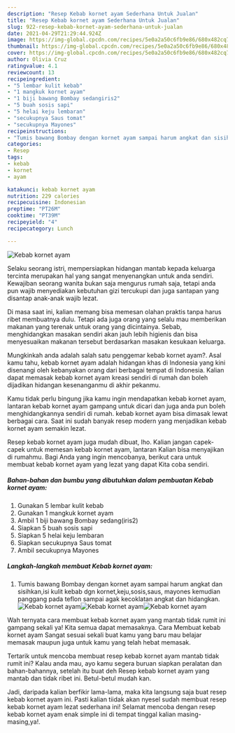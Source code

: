 ```yaml
---
description: "Resep Kebab kornet ayam Sederhana Untuk Jualan"
title: "Resep Kebab kornet ayam Sederhana Untuk Jualan"
slug: 922-resep-kebab-kornet-ayam-sederhana-untuk-jualan
date: 2021-04-29T21:29:44.924Z
image: https://img-global.cpcdn.com/recipes/5e0a2a50c6fb9e86/680x482cq70/kebab-kornet-ayam-foto-resep-utama.jpg
thumbnail: https://img-global.cpcdn.com/recipes/5e0a2a50c6fb9e86/680x482cq70/kebab-kornet-ayam-foto-resep-utama.jpg
cover: https://img-global.cpcdn.com/recipes/5e0a2a50c6fb9e86/680x482cq70/kebab-kornet-ayam-foto-resep-utama.jpg
author: Olivia Cruz
ratingvalue: 4.1
reviewcount: 13
recipeingredient:
- "5 lembar kulit kebab"
- "1 mangkuk kornet ayam"
- "1 biji bawang Bombay sedangiris2"
- "5 buah sosis sapi"
- "5 helai keju lembaran"
- "secukupnya Saus tomat"
- "secukupnya Mayones"
recipeinstructions:
- "Tumis bawang Bombay dengan kornet ayam sampai harum angkat dan sisihkan,isi kulit kebab dgn kornet,keju,sosis,saus, mayones kemudian panggang pada teflon sampai agak kecoklatan angkat dan hidangkan."
categories:
- Resep
tags:
- kebab
- kornet
- ayam

katakunci: kebab kornet ayam 
nutrition: 229 calories
recipecuisine: Indonesian
preptime: "PT26M"
cooktime: "PT39M"
recipeyield: "4"
recipecategory: Lunch

---
```



![Kebab kornet ayam](https://img-global.cpcdn.com/recipes/5e0a2a50c6fb9e86/680x482cq70/kebab-kornet-ayam-foto-resep-utama.jpg)

Selaku seorang istri, mempersiapkan hidangan mantab kepada keluarga tercinta merupakan hal yang sangat menyenangkan untuk anda sendiri. Kewajiban seorang  wanita bukan saja mengurus rumah saja, tetapi anda pun wajib menyediakan kebutuhan gizi tercukupi dan juga santapan yang disantap anak-anak wajib lezat.

Di masa  saat ini, kalian memang bisa memesan olahan praktis tanpa harus ribet membuatnya dulu. Tetapi ada juga orang yang selalu mau memberikan makanan yang terenak untuk orang yang dicintainya. Sebab, menghidangkan masakan sendiri akan jauh lebih higienis dan bisa menyesuaikan makanan tersebut berdasarkan masakan kesukaan keluarga. 



Mungkinkah anda adalah salah satu penggemar kebab kornet ayam?. Asal kamu tahu, kebab kornet ayam adalah hidangan khas di Indonesia yang kini disenangi oleh kebanyakan orang dari berbagai tempat di Indonesia. Kalian dapat memasak kebab kornet ayam kreasi sendiri di rumah dan boleh dijadikan hidangan kesenanganmu di akhir pekanmu.

Kamu tidak perlu bingung jika kamu ingin mendapatkan kebab kornet ayam, lantaran kebab kornet ayam gampang untuk dicari dan juga anda pun boleh menghidangkannya sendiri di rumah. kebab kornet ayam bisa dimasak lewat berbagai cara. Saat ini sudah banyak resep modern yang menjadikan kebab kornet ayam semakin lezat.

Resep kebab kornet ayam juga mudah dibuat, lho. Kalian jangan capek-capek untuk memesan kebab kornet ayam, lantaran Kalian bisa menyajikan di rumahmu. Bagi Anda yang ingin mencobanya, berikut cara untuk membuat kebab kornet ayam yang lezat yang dapat Kita coba sendiri.

<!--inarticleads1-->

##### Bahan-bahan dan bumbu yang dibutuhkan dalam pembuatan Kebab kornet ayam:

1. Gunakan 5 lembar kulit kebab
1. Gunakan 1 mangkuk kornet ayam
1. Ambil 1 biji bawang Bombay sedang(iris2)
1. Siapkan 5 buah sosis sapi
1. Siapkan 5 helai keju lembaran
1. Siapkan secukupnya Saus tomat
1. Ambil secukupnya Mayones




<!--inarticleads2-->

##### Langkah-langkah membuat Kebab kornet ayam:

1. Tumis bawang Bombay dengan kornet ayam sampai harum angkat dan sisihkan,isi kulit kebab dgn kornet,keju,sosis,saus, mayones kemudian panggang pada teflon sampai agak kecoklatan angkat dan hidangkan.
<img src="https://img-global.cpcdn.com/steps/c3218ef610d4fd85/160x128cq70/kebab-kornet-ayam-langkah-memasak-1-foto.jpg" alt="Kebab kornet ayam"><img src="https://img-global.cpcdn.com/steps/cea85d06aa0b0abe/160x128cq70/kebab-kornet-ayam-langkah-memasak-1-foto.jpg" alt="Kebab kornet ayam"><img src="https://img-global.cpcdn.com/steps/531cb4dff2c7e2b8/160x128cq70/kebab-kornet-ayam-langkah-memasak-1-foto.jpg" alt="Kebab kornet ayam">



Wah ternyata cara membuat kebab kornet ayam yang mantab tidak rumit ini gampang sekali ya! Kita semua dapat memasaknya. Cara Membuat kebab kornet ayam Sangat sesuai sekali buat kamu yang baru mau belajar memasak maupun juga untuk kamu yang telah hebat memasak.

Tertarik untuk mencoba membuat resep kebab kornet ayam mantab tidak rumit ini? Kalau anda mau, ayo kamu segera buruan siapkan peralatan dan bahan-bahannya, setelah itu buat deh Resep kebab kornet ayam yang mantab dan tidak ribet ini. Betul-betul mudah kan. 

Jadi, daripada kalian berfikir lama-lama, maka kita langsung saja buat resep kebab kornet ayam ini. Pasti kalian tiidak akan nyesel sudah membuat resep kebab kornet ayam lezat sederhana ini! Selamat mencoba dengan resep kebab kornet ayam enak simple ini di tempat tinggal kalian masing-masing,ya!.

